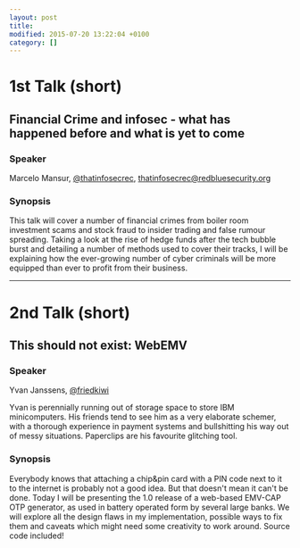 ```yaml
---
layout: post
title: 
modified: 2015-07-20 13:22:04 +0100
category: []
---
```


# 1st Talk (short)

## Financial Crime and infosec - what has happened before and what is yet to come

### Speaker

Marcelo Mansur, [@thatinfosecrec](https://twitter.com/thatinfosecrec), <thatinfosecrec@redbluesecurity.org>

### Synopsis

This talk will cover a number of financial crimes from boiler room investment
scams and stock fraud to insider trading and false rumour spreading. Taking a
look at the rise of hedge funds after the tech bubble burst and detailing a
number of methods used to cover their tracks, I will be explaining how the
ever-growing number of cyber criminals will be more equipped than ever to
profit from their business.

<hr>

# 2nd Talk (short)

## This should not exist: WebEMV

### Speaker

Yvan Janssens, [@friedkiwi](https://twitter.com/friedkiwi)

Yvan is perennially running out of storage space to store IBM minicomputers. His
friends tend to see him as a very elaborate schemer, with a thorough experience
in payment systems and bullshitting his way out of messy situations. Paperclips
are his favourite glitching tool.

### Synopsis


Everybody knows that attaching a chip&pin card with a PIN code next to it to the
internet is probably not a good idea. But that doesn't mean it can't be done.
Today I will be presenting the 1.0 release of a web-based EMV-CAP OTP generator,
as used in battery operated form by several large banks. We will explore all the
design flaws in my implementation, possible ways to fix them and caveats which
might need some creativity to work around. Source code included!

